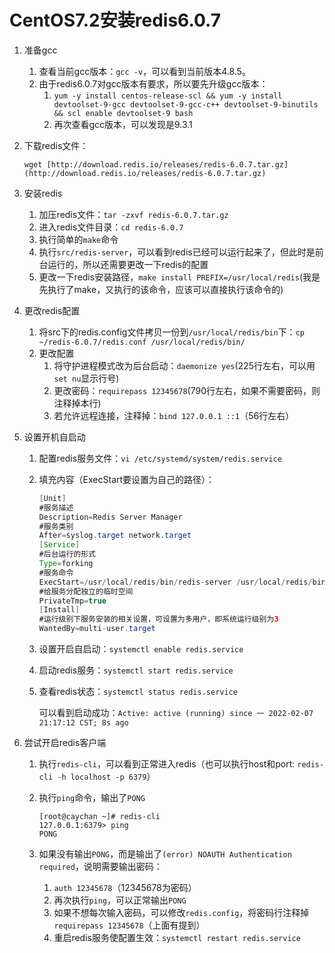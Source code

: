 # CentOS7.2安装redis6.0.7

1. 准备gcc
    1. 查看当前gcc版本：`gcc -v`，可以看到当前版本4.8.5。
    2. 由于redis6.0.7对gcc版本有要求，所以要先升级gcc版本：
        1. `yum -y install centos-release-scl && yum -y install devtoolset-9-gcc devtoolset-9-gcc-c++ devtoolset-9-binutils && scl enable devtoolset-9 bash`
        2. 再次查看gcc版本，可以发现是9.3.1
2. 下载redis文件：
    
    `wget [http://download.redis.io/releases/redis-6.0.7.tar.gz](http://download.redis.io/releases/redis-6.0.7.tar.gz)`
    
3. 安装redis
    1. 加压redis文件：`tar -zxvf redis-6.0.7.tar.gz`
    2. 进入redis文件目录：`cd redis-6.0.7`
    3. 执行简单的`make`命令
    4. 执行`src/redis-server`，可以看到redis已经可以运行起来了，但此时是前台运行的，所以还需要更改一下redis的配置
    5. 更改一下redis安装路径，`make install PREFIX=/usr/local/redis`(我是先执行了make，又执行的该命令，应该可以直接执行该命令的)
4. 更改redis配置
    1. 将src下的redis.config文件拷贝一份到`/usr/local/redis/bin`下：`cp ~/redis-6.0.7/redis.conf /usr/local/redis/bin/`
    2. 更改配置
        1. 将守护进程模式改为后台启动：`daemonize yes`(225行左右，可以用`set nu`显示行号)
        2. 更改密码：`requirepass 12345678`(790行左右，如果不需要密码，则注释掉本行)
        3. 若允许远程连接，注释掉：`bind 127.0.0.1 ::1`（56行左右）
5. 设置开机自启动
    1. 配置redis服务文件：`vi /etc/systemd/system/redis.service`
    2. 填充内容（ExecStart要设置为自己的路径）：
        
        ```java
        [Unit]
        #服务描述
        Description=Redis Server Manager
        #服务类别
        After=syslog.target network.target
        [Service]
        #后台运行的形式
        Type=forking
        #服务命令
        ExecStart=/usr/local/redis/bin/redis-server /usr/local/redis/bin/redis.conf
        #给服务分配独立的临时空间
        PrivateTmp=true
        [Install]
        #运行级别下服务安装的相关设置，可设置为多用户，即系统运行级别为3
        WantedBy=multi-user.target
        ```
        
    3. 设置开启自启动：`systemctl enable redis.service`
    4. 启动redis服务：`systemctl start redis.service`
    5. 查看redis状态：`systemctl status redis.service`
        
        可以看到启动成功：`Active: active (running) since 一 2022-02-07 21:17:12 CST; 8s ago`
        
6. 尝试开启redis客户端
    1. 执行`redis-cli`，可以看到正常进入redis（也可以执行host和port: `redis-cli -h localhost -p 6379`）
    2. 执行`ping`命令，输出了`PONG`
        
        ```
        [root@caychan ~]# redis-cli
        127.0.0.1:6379> ping
        PONG
        ```
        
    3. 如果没有输出`PONG`，而是输出了`(error) NOAUTH Authentication required`，说明需要输出密码：
        1. `auth 12345678`（12345678为密码）
        2. 再次执行`ping`，可以正常输出`PONG`
        3. 如果不想每次输入密码，可以修改`redis.config`，将密码行注释掉`requirepass 12345678`（上面有提到）
        4. 重启redis服务使配置生效：`systemctl restart redis.service`